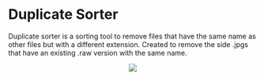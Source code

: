 # Duplicate Sorter

Duplicate sorter is a sorting tool to remove files that have the same name as other files but with a different extension.
Created to remove the side .jpgs that have an existing .raw version with the same name.

<p align="center"><img src="duplicatesorter/main_ui.png"></p>
